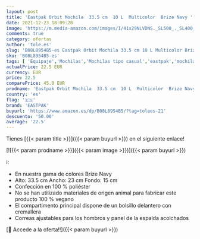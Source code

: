 ```yaml
---
layout: post
title: 'Eastpak Orbit Mochila  33.5 cm  10 L  Multicolor  Brize Navy '
date: 2021-12-23 18:09:28
image: 'https://m.media-amazon.com/images/I/41x29NLVDNS._SL500_._SL400_.jpg'
comments: true
category: ofertas
author: 'tole.es'
slug: 'B08L8954B5-es Eastpak Orbit Mochila 33.5 cm 10 L Multicolor Brize Navy'
sku: 'B08L8954B5-es'
tags: [ 'Equipaje','Mochilas','Mochilas tipo casual','eastpak','mochila', ]
actualPrice: 22.5 EUR
currency: EUR
price: 22.5
comparePrice: 45.0 EUR
prodname: 'Eastpak Orbit Mochila  33.5 cm  10 L  Multicolor  Brize Navy '
country: 'es'
flag: '🇪🇸'
brand: 'EASTPAK'
buyurl: 'https://www.amazon.es/dp/B08L8954B5/?tag=tolees-21'
descuento: '50.00'
average: '22.5'
---
```


Tienes [{{< param title >}}]({{< param buyurl >}}) en el siguiente enlace!

[![{{< param prodname >}}]({{< param image >}})]({{< param buyurl >}})

ℹ️:

- En nuestra gama de colores Brize Navy
- Alto: 33.5 cm Ancho: 23 cm Fondo: 15 cm
- Confección en 100 % poliéster
- No se han utilizado materiales de origen animal para fabricar este producto 100 % vegano
- El compartimento principal dispone de un bolsillo delantero con cremallera
- Correas ajustables para los hombros y panel de la espalda acolchados

[🛒 Accede a la oferta!!]({{< param buyurl >}})
